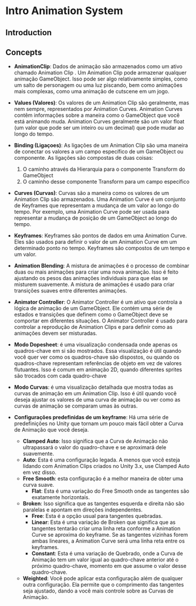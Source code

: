 # Intro Animation System

## Introduction

## Concepts

- **AnimationClip**: Dados de animação são armazenados como um ativo chamado Animation Clip . Um Animation Clip pode armazenar qualquer animação GameObject. Isso pode ser algo relativamente simples, como um salto de personagem ou uma luz piscando, bem como animações mais complexas, como uma animação de cutscene em um jogo.

- **Values (Valores)**: Os valores de um Animation Clip são geralmente, mas nem sempre, representados por Animation Curves. Animation Curves contêm informações sobre a maneira como o GameObject que você está animando muda. Animation Curves geralmente são um valor float (um valor que pode ser um inteiro ou um decimal) que pode mudar ao longo do tempo.

- **Binding (Ligaçoes)**: As ligações de um Animation Clip são uma maneira de conectar os valores a um campo específico de um GameObject ou componente. As ligações são compostas de duas coisas:
  
  1. O caminho através da Hierarquia para o componente Transform do GameObject
  2. O caminho desse componente Transform para um campo específico

- **Curves (Curvas)**: Curvas são a maneira como os valores de um Animation Clip são armazenados. Uma Animation Curve é um conjunto de Keyframes que representam a mudança de um valor ao longo do tempo. Por exemplo, uma Animation Curve pode ser usada para representar a mudança de posição de um GameObject ao longo do tempo.

- **Keyframes**: Keyframes são pontos de dados em uma Animation Curve. Eles são usados para definir o valor de um Animation Curve em um determinado ponto no tempo. Keyframes são compostos de um tempo e um valor.

- **Animation Blending**: A mistura de animações é o processo de combinar duas ou mais animações para criar uma nova animação. Isso é feito ajustando os pesos das animações individuais para que elas se misturem suavemente. A mistura de animações é usado para criar transições suaves entre diferentes animações.

- **Animator Controller**: O Animator Controller é um ativo que controla a lógica de animação de um GameObject. Ele contém uma série de estados e transições que definem como o GameObject deve se comportar em diferentes situações. O Animator Controller é usado para controlar a reprodução de Animation Clips e para definir como as animações devem ser misturadas.

- **Modo Dopesheet**: é uma visualização condensada onde apenas os quadros-chave em si são mostrados. Essa visualização é útil quando você quer ver como os quadros-chave são dispostos, ou quando os quadros-chave representam referências de objeto em vez de valores flutuantes. Isso é comum em animação 2D, quando diferentes sprites são trocados com cada quadro-chave

- **Modo Curvas**: é uma visualização detalhada que mostra todas as curvas de animação em um Animation Clip. Isso é útil quando você deseja ajustar os valores de uma curva de animação ou ver como as curvas de animação se comparam umas às outras.

- **Configurações predefinidas de um keyframe**: Há uma série de predefinições no Unity que tornam um pouco mais fácil obter a Curva de Animação que você deseja.
  - **Clamped Auto**: Isso significa que a Curva de Animação não ultrapassará o valor do quadro-chave e se aproximará dele suavemente.
  - **Auto**:  Esta é uma configuração legada. A menos que você esteja lidando com Animation Clips criados no Unity 3.x, use Clamped Auto em vez disso.
  - **Free Smooth**: esta configuração é a melhor maneira de obter uma curva suave.
    - **Flat**: Esta é uma variação do Free Smooth onde as tangentes são exatamente horizontais.
  - **Broken**: Isso significa que as tangentes esquerda e direita não são paralelas e apontam em direções independentes.
    - **Free**: Esta é a opção usual para tangentes quebradas.
    - **Linear**: Esta é uma variação de Broken que significa que as tangentes tentarão criar uma linha reta conforme a Animation Curve se aproxima do keyframe. Se as tangentes vizinhas forem ambas lineares, a Animation Curve será uma linha reta entre os keyframes.
    - **Constant**: Esta é uma variação de Quebrado, onde a Curva de Animação tem um valor igual ao quadro-chave anterior até o próximo quadro-chave, momento em que assume o valor desse quadro-chave.
  - **Weighted**: Você pode aplicar esta configuração além de qualquer outra configuração. Ela permite que o comprimento das tangentes seja ajustado, dando a você mais controle sobre as Curvas de Animação.
